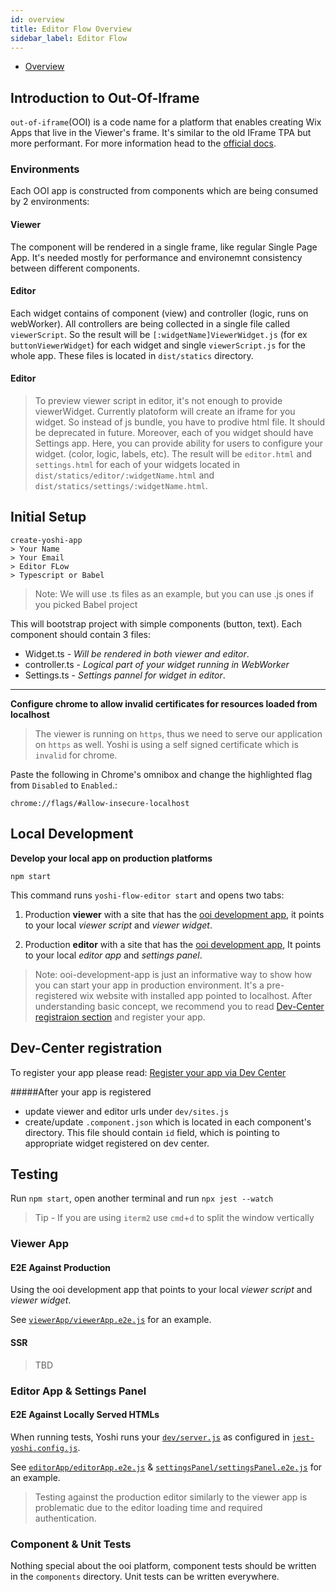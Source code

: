 ```yaml
---
id: overview
title: Editor Flow Overview
sidebar_label: Editor Flow
---
```


- [Overview](#overview)

## Introduction to Out-Of-Iframe
`out-of-iframe`(OOI) is a code name for a platform that enables creating Wix Apps that live in the Viewer's frame. It's similar to the old IFrame TPA but more performant. For more information head to the [official docs](https://bo.wix.com/wix-docs/client/client-frameworks#out-of-iframe).


### Environments
Each OOI app is constructed from components which are being consumed by 2 environments:

#### Viewer
The component will be rendered in a single frame, like regular Single Page App. It's needed mostly for performance and environemnt consistency between different components.

#### Editor


Each widget contains of component (view) and controller (logic, runs on webWorker). All controllers are being collected in a single file called `viewerScript`.
So the result will be `[:widgetName]ViewerWidget.js` (for ex `buttonViewerWidget`) for each widget and single `viewerScript.js` for the whole app. These files is located in `dist/statics` directory.

#### Editor
> To preview viewer script in editor, it's not enough to provide viewerWidget. Currently platoform will create an iframe for you widget. So instead of js bundle, you have to prodive html file. It should be deprecated in future.
Moreover, each of you widget should have Settings app. Here, you can provide ability for users to configure your widget. (color, logic, labels, etc).
The result will be `editor.html` and `settings.html` for each of your widgets located in `dist/statics/editor/:widgetName.html` and `dist/statics/settings/:widgetName.html`.


## Initial Setup

```
create-yoshi-app
> Your Name
> Your Email
> Editor FLow
> Typescript or Babel
```

> Note: We will use .ts files as an example, but you can use .js ones if you picked Babel project

This will bootstrap project with simple components (button, text).
Each component should contain 3 files:
- Widget.ts - *Will be rendered in both viewer and editor*.
- controller.ts - *Logical part of your widget running in WebWorker*
- Settings.ts - *Settings pannel for widget in editor*.


---
**Configure chrome to allow invalid certificates for resources loaded from localhost**

> The viewer is running on `https`, thus we need to serve our application on `https` as well. Yoshi is using a self signed certificate which is `invalid` for chrome.

Paste the following in Chrome's omnibox and change the highlighted flag from `Disabled` to `Enabled`.:

```
chrome://flags/#allow-insecure-localhost
```

## Local Development

**Develop your local app on production platforms**

```
npm start
```

This command runs `yoshi-flow-editor start` and opens two tabs:

1. Production **viewer** with a site that has the [ooi development app](#ooi-development-app), it points to your local _viewer script_ and _viewer widget_.

2. Production **editor** with a site that has the [ooi development app](#ooi-development-app), It points to your local _editor app_ and _settings panel_.

> Note: ooi-development-app is just an informative way to show how you can start your app in production environment. It's a pre-registered wix website with installed app pointed to localhost.
After understanding basic concept, we recommend you to read [Dev-Center registraion section](#dev-center-registration) and register your app.

## Dev-Center registration
To register your app please read: [Register your app via Dev Center](./DEV_CENTER_REGISTRATION.md)

#####After your app is registered
- update viewer and editor urls under `dev/sites.js`
- create/update `.component.json` which is located in each component's directory. This file should contain `id` field, which is pointing to appropriate widget registered on dev center.

## Testing

Run `npm start`, open another terminal and run `npx jest --watch`

> Tip - If you are using `iterm2` use `cmd`+`d` to split the window vertically

### Viewer App

#### E2E Against Production

Using the ooi development app that points to your local _viewer script_ and _viewer widget_.

See [`viewerApp/viewerApp.e2e.js`](./src/viewerApp/viewerApp.e2e.js) for an example.

#### SSR

> TBD

### Editor App & Settings Panel

#### E2E Against Locally Served HTMLs

When running tests, Yoshi runs your [`dev/server.js`](./dev/server.js) as configured in [`jest-yoshi.config.js`](./jest-yoshi.config.js).

See [`editorApp/editorApp.e2e.js`](./src/editorApp/editorApp.e2e.js) & [`settingsPanel/settingsPanel.e2e.js`](./src/settingsPanel/settingsPanel.e2e.js) for an example.

> Testing against the production editor similarly to the viewer app is problematic due to the editor loading time and required authentication.

### Component & Unit Tests

Nothing special about the ooi platform, component tests should be written in the `components` directory. Unit tests can be written everywhere.
